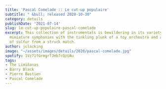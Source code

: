 ```yaml
---
title: 'Pascal Comelade :: Le cut-up populaire'
subtitle: " &bull; released 2020-10-30"
category: details
publishDate: '2021-07-14'
slug: le-cut-up-populaire-pascal-comelade
excerpt: This collection of instrumentals is bewildering in its variety and intent,
  miniature symphonies with the tinkling plunk of a toy orchestra and a sharp whiff
  of sulfur from a struck match.
author: jclacking
image: "~/assets/images/details/2020/pascal-comelade.jpg"
spotify: 1Vz71fGrmgrTJHb7cQzUAu
tags:
- The Limiñanas
- Barry Black
- Pierre Bastien
- Pascal Comelade
---
```


